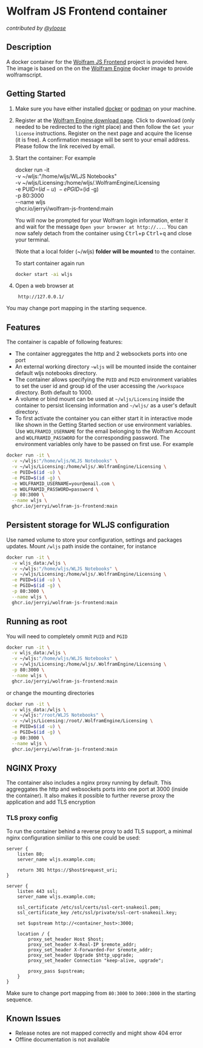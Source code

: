 # Wolfram JS Frontend container
*contributed by [@yloose](https://github.com/yloose)*

## Description
A docker container for the [Wolfram JS Frontend](https://github.com/JerryI/wolfram-js-frontend) project is provided here. The image is based on the on the [Wolfram Engine](https://hub.docker.com/r/wolframresearch/wolframengine) docker image to provide wolframscript.

## Getting Started

1. Make sure you have either installed [docker](https://docs.docker.com/engine/install/) or [podman](https://podman.io/get-started) on your machine.

2. Register at the [Wolfram Engine download page](https://www.wolfram.com/engine/). Click to download (only needed to be redirected to the right place) and then follow the `Get your license` instructions. Register on the next page and acquire the license (it is free). A confirmation message will be sent to your email address. Please follow the link received by email.

3. Start the container:
    For example

    docker run -it \
      -v ~/wljs:"/home/wljs/WLJS Notebooks" \
      -v ~/wljs/Licensing:/home/wljs/.WolframEngine/Licensing \
      -e PUID=$(id -u) \
      -e PGID=$(id -g) \
      -p 80:3000 \
      --name wljs \
      ghcr.io/jerryi/wolfram-js-frontend:main

    You will now be prompted for your Wolfram login information, enter it and wait for the message `Open your browser at http://...`. You can now safely detach from the container using <kbd>Ctrl</kbd>+<kbd>p</kbd> <kbd>Ctrl</kbd>+<kbd>q</kbd> and close your terminal.

    !Note that a local folder (~/wljs) __folder will be mounted__ to the container.

    To start container again run

    ```bash
    docker start -ai wljs
    ```

4. Open a web browser at

        http://127.0.0.1/

You may change port mapping in the starting sequence.



## Features

The container is capable of following features:

- The container aggreggates the http and 2 websockets ports into one port
- An external working directory `~wljs` will be mounted inside the container default wljs notebooks directory.
- The container allows specifying the `PUID` and `PGID` environment variables to set the user id and group id of the user accessing the `/workspace` directory. Both default to 1000.
- A volume or bind mount can be used at `~/wljs/Licensing` inside the container to persist licensing information and `~/wljs/` as a user's default directory.
- To first activate the container you can either start it in interactive mode like shown in the Getting Started section or use environment variables. Use `WOLFRAMID_USERNAME` for the email belonging to the Wolfram Account and `WOLFRAMID_PASSWORD` for the corresponding password. The environment variables only have to be passed on first use. For example

```bash
docker run -it \
  -v ~/wljs:"/home/wljs/WLJS Notebooks" \
  -v ~/wljs/Licensing:/home/wljs/.WolframEngine/Licensing \
  -e PUID=$(id -u) \
  -e PGID=$(id -g) \
  -e WOLFRAMID_USERNAME=your@email.com \
  -e WOLFRAMID_PASSWORD=password \
  -p 80:3000 \
  --name wljs \
  ghcr.io/jerryi/wolfram-js-frontend:main
```

## Persistent storage for WLJS configuration
Use named volume to store your configuration, settings and packages updates. Mount `/wljs` path inside the container, for instance

```bash
docker run -it \
  -v wljs_data:/wljs \
  -v ~/wljs:"/home/wljs/WLJS Notebooks" \
  -v ~/wljs/Licensing:/home/wljs/.WolframEngine/Licensing \
  -e PUID=$(id -u) \
  -e PGID=$(id -g) \
  -p 80:3000 \
  --name wljs \
  ghcr.io/jerryi/wolfram-js-frontend:main
```

## Running as root
You will need to completely ommit `PUID` and `PGID`

```bash
docker run -it \
  -v wljs_data:/wljs \
  -v ~/wljs:"/home/wljs/WLJS Notebooks" \
  -v ~/wljs/Licensing:/home/wljs/.WolframEngine/Licensing \
  -p 80:3000 \
  --name wljs \
  ghcr.io/jerryi/wolfram-js-frontend:main
```

or change the mounting directories


```bash
docker run -it \
  -v wljs_data:/wljs \
  -v ~/wljs:"/root/WLJS Notebooks" \
  -v ~/wljs/Licensing:/root/.WolframEngine/Licensing \
  -e PUID=$(id -u) \
  -e PGID=$(id -g) \
  -p 80:3000 \
  --name wljs \
  ghcr.io/jerryi/wolfram-js-frontend:main
```



## NGINX Proxy
The container also includes a nginx proxy running by default. This aggreggates the http and websockets ports into one port at 3000 (inside the container). It also makes it possible to further reverse proxy the application and add TLS encryption

### TLS proxy config

To run the container behind a reverse proxy to add TLS support, a minimal nginx configuration similiar to this one could be used:

```
server {
    listen 80;
    server_name wljs.example.com;

    return 301 https://$host$request_uri;
}

server {
    listen 443 ssl;
    server_name wljs.example.com;
    
    ssl_certificate /etc/ssl/certs/ssl-cert-snakeoil.pem;
    ssl_certificate_key /etc/ssl/private/ssl-cert-snakeoil.key;

    set $upstream http://<container_host>:3000;

    location / {
        proxy_set_header Host $host;
        proxy_set_header X-Real-IP $remote_addr;
        proxy_set_header X-Forwarded-For $remote_addr;
        proxy_set_header Upgrade $http_upgrade;
        proxy_set_header Connection "keep-alive, upgrade";

        proxy_pass $upstream;
    }
}

```

Make sure to change port mapping from `80:3000` to `3000:3000` in the starting sequence.

## Known Issues

- Release notes are not mapped correctly and might show 404 error
- Offline documentation is not available